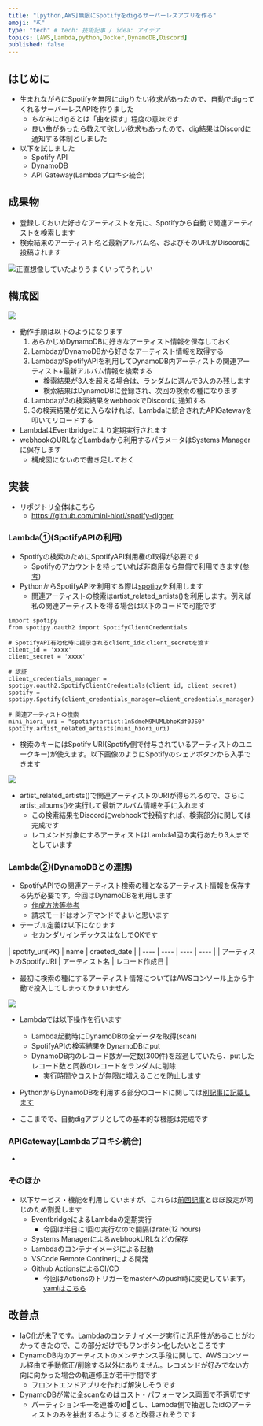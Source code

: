 ```yaml
---
title: "[python,AWS]無限にSpotifyをdigるサーバーレスアプリを作る"
emoji: "⛏️"
type: "tech" # tech: 技術記事 / idea: アイデア
topics: [AWS,Lambda,python,Docker,DynamoDB,Discord]
published: false
---
```


## はじめに
- 生まれながらにSpotifyを無限にdigりたい欲求があったので、自動でdigってくれるサーバーレスAPIを作りました
    - ちなみにdigるとは「曲を探す」程度の意味です
    - 良い曲があったら教えて欲しい欲求もあったので、dig結果はDiscordに通知する体制としました
- 以下を試しました
    - Spotify API
    - DynamoDB
    - API Gateway(Lambdaプロキシ統合)

## 成果物
- 登録しておいた好きなアーティストを元に、Spotifyから自動で関連アーティストを検索します
- 検索結果のアーティスト名と最新アルバム名、およびそのURLがDiscordに投稿されます

![正直想像していたよりうまくいってうれしい](https://raw.githubusercontent.com/mini-hiori/zenn-content/main/images/lambda-rss-reader-bot/discord-webhook-example.png)

## 構成図

![](https://raw.githubusercontent.com/mini-hiori/spotify-digger/master/docs/architecture.png)

- 動作手順は以下のようになります
    1. あらかじめDynamoDBに好きなアーティスト情報を保存しておく
    2. LambdaがDynamoDBから好きなアーティスト情報を取得する
    3. LambdaがSpotifyAPIを利用してDynamoDB内アーティストの関連アーティスト+最新アルバム情報を検索する
        - 検索結果が3人を超える場合は、ランダムに選んで3人のみ残します
        - 検索結果はDynamoDBに登録され、次回の検索の種になります
    4. Lambdaが3の検索結果をwebhookでDiscordに通知する
    5. 3の検索結果が気に入らなければ、Lambdaに統合されたAPIGatewayを叩いてリロードする
- LambdaはEventbridgeにより定期実行されます
- webhookのURLなどLambdaから利用するパラメータはSystems Managerに保存します
    - 構成図にないので書き足しておく

## 実装
- リポジトリ全体はこちら
    - https://github.com/mini-hiori/spotify-digger

### Lambda①(SpotifyAPIの利用)
- Spotifyの検索のためにSpotifyAPI利用権の取得が必要です
    - Spotifyのアカウントを持っていれば非商用なら無償で利用できます([参考](https://qiita.com/shirok/items/ba5c45511498b75aac27))
- PythonからSpotifyAPIを利用する際は[spotipy](https://spotipy.readthedocs.io/en/2.17.1/)を利用します
    - 関連アーティストの検索はartist_related_artists()を利用します。例えば私の関連アーティストを得る場合は以下のコードで可能です

```
import spotipy
from spotipy.oauth2 import SpotifyClientCredentials

# SpotifyAPI有効化時に提示されるclient_idとclient_secretを渡す
client_id = 'xxxx'
client_secret = 'xxxx'

# 認証
client_credentials_manager = spotipy.oauth2.SpotifyClientCredentials(client_id, client_secret)
spotify = spotipy.Spotify(client_credentials_manager=client_credentials_manager)

# 関連アーティストの検索
mini_hiori_uri = "spotify:artist:1nSdmeM9MUMLbhoKdf0JS0"
spotify.artist_related_artists(mini_hiori_uri)
```
- 検索のキーにはSpotify URI(Spotify側で付与されているアーティストのユニークキー)が使えます。以下画像のようにSpotifyのシェアボタンから入手できます

![](https://raw.githubusercontent.com/mini-hiori/spotify-digger/master/docs/architecture.png)

- artist_related_artists()で関連アーティストのURIが得られるので、さらにartist_albums()を実行して最新アルバム情報を手に入れます
    - この検索結果をDiscordにwebhookで投稿すれば、検索部分に関しては完成です
    - レコメンド対象にするアーティストはLambda1回の実行あたり3人までとしています

### Lambda②(DynamoDBとの連携)
- SpotifyAPIでの関連アーティスト検索の種となるアーティスト情報を保存する先が必要です。今回はDynamoDBを利用します
    - [作成方法等参考](https://qiita.com/blackcat5016/items/e41f7fb8b6b7a0c9b90b)
    - 請求モードはオンデマンドでよいと思います
- テーブル定義は以下になります
    - セカンダリインデックスはなしでOKです

|  spotify_uri(PK)  |  name  |  craeted_date  |
| ---- | ---- | ---- | ---- |
|  アーティストのSpotifyURI |  アーティスト名  |  レコード作成日  |

- 最初に検索の種にするアーティスト情報についてはAWSコンソール上から手動で投入してしまってかまいません

![](https://raw.githubusercontent.com/mini-hiori/spotify-digger/master/docs/architecture.png)

- Lambdaでは以下操作を行います
    - Lambda起動時にDynamoDBの全データを取得(scan)
    - SpotifyAPIの検索結果をDynamoDBにput
    - DynamoDB内のレコード数が一定数(300件)を超過していたら、putしたレコード数と同数のレコードをランダムに削除
        - 実行時間やコストが無限に増えることを防止します
- PythonからDynamoDBを利用する部分のコードに関しては[別記事に記載します]()

- ここまでで、自動digアプリとしての基本的な機能は完成です

### APIGateway(Lambdaプロキシ統合)
- 

### そのほか
- 以下サービス・機能を利用していますが、これらは[前回記事](https://zenn.dev/mini_hiori/articles/lambda-rss-reader-bot#%E5%AE%9F%E8%A3%85)とほぼ設定が同じのため割愛します
    - EventbridgeによるLambdaの定期実行
        - 今回は半日に1回の実行なので間隔はrate(12 hours)
    - Systems ManagerによるwebhookURLなどの保存
    - Lambdaのコンテナイメージによる起動
    - VSCode Remote Continerによる開発
    - Github ActionsによるCI/CD
        - 今回はActionsのトリガーをmasterへのpush時に変更しています。[yamlはこちら](https://github.com/mini-hiori/spotify-digger/blob/master/.github/workflows/main.yml)

## 改善点
- IaC化が未了です。Lambdaのコンテナイメージ実行に汎用性があることがわかってきたので、この部分だけでもワンボタン化したいところです
- DynamoDB内のアーティストのメンテナンス手段に関して、AWSコンソール経由で手動修正/削除する以外にありません。レコメンドが好みでない方向に向かった場合の軌道修正が若干手間です
    - フロントエンドアプリを作れば解決しそうです
- DynamoDBが常に全scanなのはコスト・パフォーマンス両面で不適切です
    - パーティションキーを連番のidとし、Lambda側で抽選したidのアーティストのみを抽出するようにすると改善されそうです